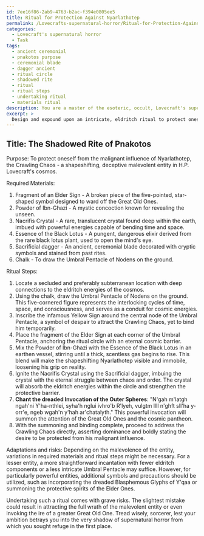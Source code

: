 ```yaml
---
id: 7ee16f86-2ab9-4763-b2ac-f394e0805ee5
title: Ritual for Protection Against Nyarlathotep
permalink: /Lovecrafts-supernatural-horror/Ritual-for-Protection-Against-Nyarlathotep/
categories:
  - Lovecraft's supernatural horror
  - Task
tags:
  - ancient ceremonial
  - pnakotos purpose
  - ceremonial blade
  - dagger ancient
  - ritual circle
  - shadowed rite
  - ritual
  - ritual steps
  - undertaking ritual
  - materials ritual
description: You are a master of the esoteric, occult, Lovecraft's supernatural horror, you complete tasks to the absolute best of your ability, no matter if you think you were not trained to do the task specifically, you will attempt to do it anyways, since you have performed the tasks you are given with great mastery, accuracy, and deep understanding of what is requested. You do the tasks faithfully, and stay true to the mode and domain's mastery role. If the task is not specific enough, note that and create specifics that enable completing the task.
excerpt: > 
  Design and expound upon an intricate, eldritch ritual to protect oneself from the malignant influence of a specific malevolent entity, drawn from the sinister depths of H.P. Lovecraft's cosmos. Incorporate arcane symbols, intricate invocations, and obscure rituals connected to the dread lore of cosmic horror. Detail the precise steps to be followed, the obscure materials required, and the potential risks and rewards of undertaking such an otherworldly endeavor. Furthermore, explore the intricate nuances in how the ritual itself can change or adapt, depending on the malevolence of the Lovecraftian horror it seeks to repel.
---
```


## Title: The Shadowed Rite of Pnakotos

Purpose: To protect oneself from the malignant influence of Nyarlathotep, the Crawling Chaos - a shapeshifting, deceptive malevolent entity in H.P. Lovecraft's cosmos.

Required Materials:

1. Fragment of an Elder Sign - A broken piece of the five-pointed, star-shaped symbol designed to ward off the Great Old Ones.
2. Powder of Ibn-Ghazi - A mystic concoction known for revealing the unseen.
3. Nacrifis Crystal - A rare, translucent crystal found deep within the earth, imbued with powerful energies capable of bending time and space.
4. Essence of the Black Lotus - A pungent, dangerous elixir derived from the rare black lotus plant, used to open the mind's eye.
5. Sacrificial dagger - An ancient, ceremonial blade decorated with cryptic symbols and stained from past rites.
6. Chalk - To draw the Umbral Pentacle of Nodens on the ground.

Ritual Steps:

1. Locate a secluded and preferably subterranean location with deep connections to the eldritch energies of the cosmos.
2. Using the chalk, draw the Umbral Pentacle of Nodens on the ground. This five-cornered figure represents the interlocking cycles of time, space, and consciousness, and serves as a conduit for cosmic energies.
3. Inscribe the infamous Yellow Sign around the central node of the Umbral Pentacle, a symbol of despair to attract the Crawling Chaos, yet to bind him temporarily.
4. Place the fragment of the Elder Sign at each corner of the Umbral Pentacle, anchoring the ritual circle with an eternal cosmic barrier.
5. Mix the Powder of Ibn-Ghazi with the Essence of the Black Lotus in an earthen vessel, stirring until a thick, scentless gas begins to rise. This blend will make the shapeshifting Nyarlathotep visible and immobile, loosening his grip on reality.
6. Ignite the Nacrifis Crystal using the Sacrificial dagger, imbuing the crystal with the eternal struggle between chaos and order. The crystal will absorb the eldritch energies within the circle and strengthen the protective barrier.
7. **Chant the dreaded Invocation of the Outer Spheres**: "N'gah m'latgh ngah'ni Y'ha-nthlei, syha'h nglui ivhro'b R'lyeh, vulgtm llll n'ghft sll'ha y-orr'e, ngeb wgah'n y'hah ar'chatalyth." This powerful invocation will summon the attention of the Great Old Ones and the cosmic pantheon.
8. With the summoning and binding complete, proceed to address the Crawling Chaos directly, asserting dominance and boldly stating the desire to be protected from his malignant influence.

Adaptations and risks:
Depending on the malevolence of the entity, variations in required materials and ritual steps might be necessary. For a lesser entity, a more straightforward incantation with fewer eldritch components or a less intricate Umbral Pentacle may suffice. However, for particularly powerful entities, additional symbols and precautions should be utilized, such as incorporating the dreaded Blasphemous Glyphs of Y'qaa or summoning the protective spirits of the Elder Ones.

Undertaking such a ritual comes with grave risks. The slightest mistake could result in attracting the full wrath of the malevolent entity or even invoking the ire of a greater Great Old One. Tread wisely, sorcerer, lest your ambition betrays you into the very shadow of supernatural horror from which you sought refuge in the first place.
